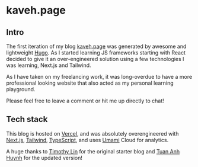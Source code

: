 # kaveh.page 

## Intro

The first iteration of my blog [kaveh.page](https://kaveh.page) was generated by awesome and lightweight [Hugo](https://gohugo.io/). As I started learning JS frameworks starting with React decided to give it an over-engineered solution using a 
few technologies I was learning, Next.js and Tailwind.

As I have taken on my freelancing work, it was long-overdue to have a more professional looking website that also acted
as my personal learning playground.

Please feel free to leave a comment or hit me up directly to chat!

## Tech stack

This blog is hosted on [Vercel](https://vercel.com/?ref=kaveh.page), and was absolutely overengineered with 
[Next.js](https://nextjs.org/?ref=kaveh.page), 
[Tailwind](https://tailwindcss.com/?ref=kaveh.page), [TypeScript](https://www.typescriptlang.org/?ref=kaveh.page), and uses 
[Umami](https://umami.is/?ref=kaveh.page) Cloud for analytics.  

A huge thanks to [Timothy Lin](https://twitter.com/timlrxx) for the original starter blog
and [Tuan Anh Huynh](https://www.leohuynh.dev/) for the updated version!
